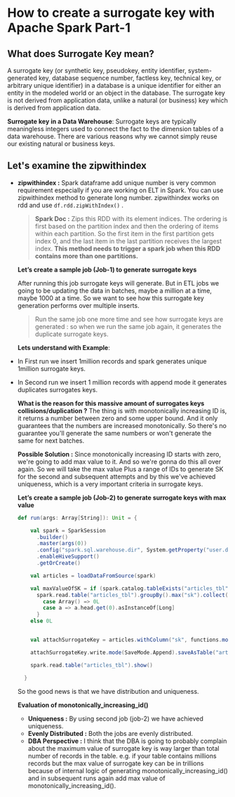 # How to create a surrogate key with Apache Spark Part-1

## What does Surrogate Key mean?

 A surrogate key (or synthetic key, pseudokey, entity identifier, system-generated key, database sequence number, factless key, technical key, or arbitrary unique identifier) in a database is a unique identifier for either an entity in the modeled world or an object in the database. The surrogate key is not derived from application data, unlike a natural (or business) key which is derived from application data.
 
 **Surrogate key in a Data Warehouse**: Surrogate keys are typically meaningless integers used to connect the fact to the dimension tables of a data warehouse. There are various reasons why we cannot simply reuse our existing natural or business keys.

## Let's examine the zipwithindex 

 - **zipwithindex :** Spark dataframe add unique number is very common requirement especially if you are working on ELT in Spark. You can use zipwithindex method to generate long number. zipwithindex works on rdd and use  `df.rdd.zipWithIndex()` . 

	>  **Spark Doc :** Zips this RDD with its element indices. The ordering is first based on the partition index and then the ordering of items within each partition. So the first item in the first partition gets index 0, and the last item in the last partition receives the largest index. **This method needs to trigger a spark job when this RDD contains more than one partitions.**
	

	**Let’s create a sample job (Job-1) to generate surrogate keys**
	
	
	After running this job surrogate keys will generate. But in ETL jobs we going to be updating the data in batches, maybe a million at a time, maybe 1000 at a time. So we want to see how this surrogate key generation performs over multiple inserts.

	> Run the same job one more time and see how surrogate keys are generated : so when we run the same job again, it generates the duplicate surrogate keys.

	**Lets understand with Example**: 
	

 - In First run we insert 1million records and spark generates unique 1million surrogate keys.
 - In Second run we insert 1 million records with append mode it generates duplicates surrogates keys.
 
	**What is the reason for this massive amount of surrogates keys collisions/duplication ?**
	The thing is with monotonically increasing ID is, it returns a number between zero and some upper bound. And it only guarantees that the numbers are increased monotonically. So there's no guarantee you'll generate the same numbers or won't generate the same for next batches.

	**Possible Solution :** Since monotonically increasing ID starts with zero, we're going to add max value to it. And so we're gonna do this all over again. So we will take the max value Plus a range of IDs to generate SK for the second and subsequent attempts and by this we've achieved uniqueness, which is a very important criteria in surrogate keys.
	
 
	 **Let’s create a sample job (Job-2) to generate surrogate keys with max value**
	```scala
	def run(args: Array[String]): Unit = {

	    val spark = SparkSession
	      .builder()
	      .master(args(0))
	      .config("spark.sql.warehouse.dir", System.getProperty("user.dir") + "/spark-warehouse")
	      .enableHiveSupport()
	      .getOrCreate()

	    val articles = loadDataFromSource(spark)

	    val maxValueOfSK = if (spark.catalog.tableExists("articles_tbl"))
	      spark.read.table("articles_tbl").groupBy().max("sk").collect() match {
	        case Array() => 0L
	        case a => a.head.get(0).asInstanceOf[Long]
	      }
	    else 0L


	    val attachSurrogateKey = articles.withColumn("sk", functions.monotonically_increasing_id().+(maxValueOfSK))

	    attachSurrogateKey.write.mode(SaveMode.Append).saveAsTable("articles_tbl")

	    spark.read.table("articles_tbl").show()

	  }
	```
	 So the good news is that we have distribution and uniqueness. 

	**Evaluation of monotonically_increasing_id()**
	

	 - **Uniqueness :** By using second job (job-2) we have achieved uniqueness.
	 - **Evenly Distributed :** Both the jobs are evenly distributed.
	 - **DBA Perspective :** I think that the DBA is going to probably complain about the maximum value of surrogate key is way larger than total number of records in the table. e.g. if your table contains millions records but the max value of surrogate key can be in trillions because of internal logic of generating monotonically_increasing_id() and in subsequent runs again add max value of monotonically_increasing_id().   
<!--stackedit_data:
eyJoaXN0b3J5IjpbLTgzMDk0MjA2NSwtMzczMzI3NTQ3LDIzNj
kxODQ0NSwtODUxMDgwODU1LC0xOTc1NjgxNTM0LC0yMDM1ODIw
MzQ2LC00NTM4NDYyNjQsLTE4MDgzMzExOTQsNjU5MjU2OTk2LD
ExOTYxMjIyMCwtMTM0MTg3MzIyMSwyMTE0OTgxMjI5LDE3Nzc1
MDc5MjQsMjY3MTM2MzksMTkzNzA1NTg5NiwzNTEyMzY0NDQsLT
EyNzkwMzAwNjksMzYzMDQ5Mjk1LC0yMTIyNDU4MTAyLC05MDk3
NzQzMTBdfQ==
-->